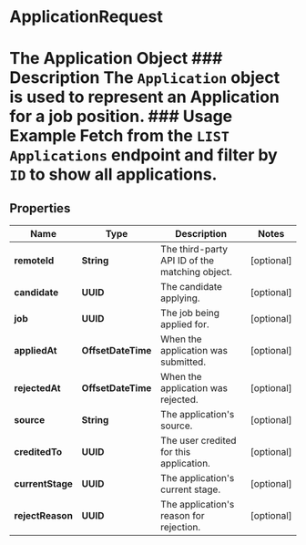 

# ApplicationRequest

# The Application Object ### Description The `Application` object is used to represent an Application for a job position.  ### Usage Example Fetch from the `LIST Applications` endpoint and filter by `ID` to show all applications.

## Properties

Name | Type | Description | Notes
------------ | ------------- | ------------- | -------------
**remoteId** | **String** | The third-party API ID of the matching object. |  [optional]
**candidate** | **UUID** | The candidate applying. |  [optional]
**job** | **UUID** | The job being applied for. |  [optional]
**appliedAt** | **OffsetDateTime** | When the application was submitted. |  [optional]
**rejectedAt** | **OffsetDateTime** | When the application was rejected. |  [optional]
**source** | **String** | The application&#39;s source. |  [optional]
**creditedTo** | **UUID** | The user credited for this application. |  [optional]
**currentStage** | **UUID** | The application&#39;s current stage. |  [optional]
**rejectReason** | **UUID** | The application&#39;s reason for rejection. |  [optional]



